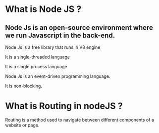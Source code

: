 <h1>What is Node JS ? </h1>
<h2>Node Js is an open-source environment where we run Javascript in the back-end.</h2>
<p>Node Js is a free library that runs in V8 engine</p>
<p>It is a single-threaded language</p>
<p>It is a single process language</p>
<p>Node Js is an event-driven programming language.</p>
<p>It is non-blocking.</p>

<h1>What is Routing in nodeJS ? </h1>
<p>Routing is a method used to navigate between different components of a website or page.</p>
